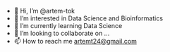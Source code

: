 - 👋 Hi, I’m @artem-tok
- 👀 I’m interested in Data Science and Bioinformatics
- 🌱 I’m currently learning Data Science
- 💞️ I’m looking to collaborate on ...
- 📫 How to reach me artemt24@gmail.com

<!---
artem-tok/artem-tok is a ✨ special ✨ repository because its `README.md` (this file) appears on your GitHub profile.
You can click the Preview link to take a look at your changes.
--->
